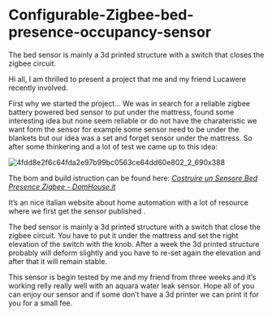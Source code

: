 # Configurable-Zigbee-bed-presence-occupancy-sensor
The bed sensor is mainly a 3d printed structure with a switch that closes the zigbee circuit.

Hi all, I am thrilled to present a project that me and my friend Lucawere recently involved.

First why we started the project…
We was in search for a reliable zigbee battery powered bed sensor to put under the mattress, found some interesting idea but none seem reliable or do not have the charateristic we want form the sensor for example some sensor need to be under the blankets but our idea was a set and forget sensor under the mattress.
So after some thinkering and a lot of test we came up to this idea:

![4fdd8e2f6c64fda2e97b99bc0563ce64dd60e802_2_690x388](https://user-images.githubusercontent.com/62516592/209432618-e3c0b46d-c7df-434f-8ba3-a218dd16522c.jpg)

The bom and build istruction can be found here:
<i>[Costruire un Sensore Bed Presence Zigbee - DomHouse.it](https://domhouse.it/costruire-un-sensore-bed-presence-zigbee/)</i>

It’s an nice italian website about home automation with a lot of resource where we first get the sensor published .

The bed sensor is mainly a 3d printed structure with a switch that close the zigbee circuit. You have to put it under the mattress and set the right elevation of the switch with the knob. After a week the 3d printed structure probably will deform slightly and you have to re-set again the elevation and after that it will remain stable.

This sensor is begin tested by me and my friend from three weeks and it’s working relly really well with an aquara water leak sensor.
Hope all of you can enjoy our sensor and if some don’t have a 3d printer we can print it for you for a small fee.

